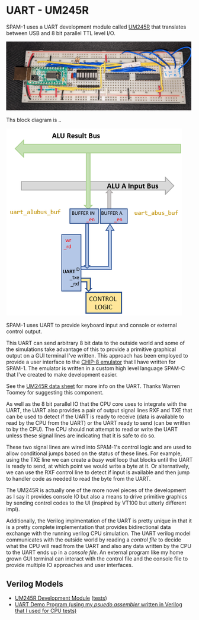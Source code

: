 # UART - UM245R

SPAM-1 uses a UART development module called [UM245R](../otherdoc/UM245R-UART.pdf) that translates between USB and 8 bit parallel TTL level I/O.

<img src="board-uart.jpg" width="500">

Ths block diagram is ..

![UART](uart.png)

SPAM-1 uses UART to provide keyboard input and console or external control output.

This UART can send arbitrary 8 bit data to the outside world and some of the simulations take advantage of this to provide a primitive graphical output on a GUI terminal I've written. 
This approach has been employed to provide a user interface to the [CHIP-8 emulator](../jvmtools/programs/Chip8Emulator.scc) that I have written for SPAM-1. The emulator is written in a custom high level language SPAM-C that I've created to make development easier. 

See the [UM245R data sheet](../otherdoc/UM245R-UART.pdf) for more info on the UART. Thanks Warren Toomey for suggesting this component.

As well as the 8 bit parallel IO that the CPU core uses to integrate with the UART, the UART also provides a pair of output signal lines RXF and TXE that can be used to detect if the UART is ready to receive (data is available to read by the CPU from the UART) or the UART ready to send (can be written to by the CPU). The CPU should not attempt to read or write the UART unless these signal lines are indicating that it is safe to do so.

These two signal lines are wired into SPAM-1's control logic and are used to allow conditional jumps based on the status of these lines. For example, using the TXE line we can create a _busy wait_ loop that blocks until the UART is ready to send, at which point we would write a byte at it. Or alternatively, we can use the RXF control line to detect if input is available and then jump to handler code as needed to read the byte from the UART. 

The UM245R is actually one of the more novel pieces of the development as I say it provides console IO but also a means to drive primitive graphics by sending control codes to the UI (inspired by VT100 but utterly different impl). 

Additionally, the Verilog implmentation of the UART is pretty unique in that it is a pretty complete implementation that provides bidirectional data exchange with the running verilog CPU simulation. The UART verilog model communicates with the outside world by reading a _control file_ to decide what the CPU will read from the UART and also any data written by the CPU to the UART ends up in a _console file_. An external program like my home grown GUI terminal can interact with the control file and the console file to provide multiple IO approaches and user interfaces.

## Verilog Models

- [UM245R Development Module](../verilog/uart/um245r.v) ([tests](../verilog/uart/test.v))
- [UART Demo Program (using my _psuedo assembler_ written in Verilog that I used for CPU tests)](../verilog/cpu/demo_uart_loop.v)
